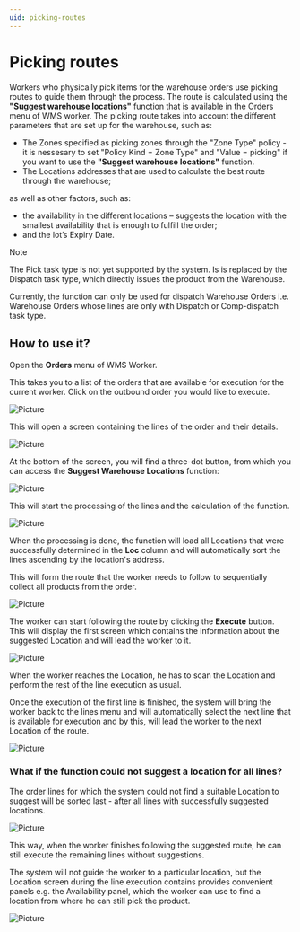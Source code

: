 ```yaml
---
uid: picking-routes
---
```


# Picking routes
Workers who physically pick items for the warehouse orders use picking routes to guide them through the process.
The route is calculated using the **"Suggest warehouse locations"** function that is available in the Orders menu of WMS worker. The picking route takes into account the different parameters that are set up for the warehouse, such as:
- The Zones specified as picking zones through the "Zone Type" policy - it is nessesary to set "Policy Kind = Zone Type" and "Value = picking" if you want to use the **"Suggest warehouse locations"** function.
- The Locations addresses that are used to calculate the best route through the warehouse;

as well as other factors, such as:

- the availability in the different locations – suggests the location with the smallest availability that is enough to fulfill the order;
- and the lot’s Expiry Date.

> [!NOTE]
> The Pick task type is not yet supported by the system. Is is replaced by the Dispatch task type, which directly issues the product from the Warehousе.

Currently, the function can only be used for dispatch Warehouse Orders i.e. Warehouse Orders whose lines are only with Dispatch or Comp-dispatch task type.


## How to use it?

Open the **Orders** menu of WMS Worker.

This takes you to a list of the orders that are available for execution for the current worker.
Click on the outbound order you would like to execute.

![Picture](pictures/orders.png)

This will open a screen containing the lines of the order and their details.

![Picture](pictures/open-order.png)

At the bottom of the screen, you will find a three-dot button, from which you can access the **Suggest Warehouse Locations** function:

![Picture](pictures/suggest-locations.png)

This will start the processing of the lines and the calculation of the function.

![Picture](pictures/processing.png)

When the processing is done, the function will load all Locations that were successfully determined in the **Loc** column and will automatically sort the lines ascending by the location's address.

This will form the route that the worker needs to follow to sequentially collect all products from the order.

![Picture](pictures/location.png)

The worker can start following the route by clicking the **Execute** button. This will display the first screen which contains the information about the suggested Location and will lead the worker to it.

![Picture](pictures/execute-order.png)

When the worker reaches the Location, he has to scan the Location and perform the rest of the line execution as usual.

Once the execution of the first line is finished, the system will bring the worker back to the lines menu and will automatically select the next line that is available for execution and by this, will lead the worker to the next Location of the route.

![Picture](pictures/next-line.png)

### What if the function could not suggest a location for all lines?
The order lines for which the system could not find a suitable Location to suggest will be sorted last - after all lines with successfully suggested locations.

![Picture](pictures/no-location.png)

This way, when the worker finishes following the suggested route, he can still execute the remaining lines without suggestions.

The system will not guide the worker to a particular location, but the Location screen during the line execution contains provides convenient panels e.g. the Availability panel, which the worker can use to find a location from where he can still pick the product.

![Picture](pictures/location-availability.png)
